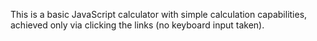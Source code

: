 This is a basic JavaScript calculator with simple calculation capabilities, achieved only via clicking the links (no keyboard input taken).
